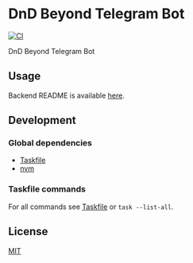 # DnD Beyond Telegram Bot

[![CI](https://github.com/ovsds/ddbot/workflows/Check%20PR/badge.svg)](https://github.com/ovsds/ddbot/actions?query=workflow%3A%22%22Check+PR%22%22)

DnD Beyond Telegram Bot

## Usage

Backend README is available [here](ddbot/README.md).

## Development

### Global dependencies

- [Taskfile](https://taskfile.dev/installation/)
- [nvm](https://github.com/nvm-sh/nvm?tab=readme-ov-file#install--update-script)

### Taskfile commands

For all commands see [Taskfile](Taskfile.yaml) or `task --list-all`.

## License

[MIT](LICENSE)
